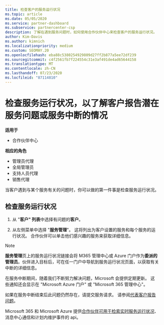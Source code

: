 ```yaml
---
title: 检查客户的服务运行状况
ms.topic: article
ms.date: 05/05/2020
ms.service: partner-dashboard
ms.subservice: partnercenter-csp
description: 了解在遇到服务问题时，如何使用合作伙伴中心来检查客户的服务运行状况。
author: Kim-Davis
ms.author: kimnich
ms.localizationpriority: medium
ms.custom: SEOMAY.20
ms.openlocfilehash: eba88c5380254929809d27ff2b877a5ee72df239
ms.sourcegitcommit: c4f2561fb7f224554c31e3af491de4ad65644158
ms.translationtype: MT
ms.contentlocale: zh-CN
ms.lasthandoff: 07/23/2020
ms.locfileid: "87114810"
---
```

# <a name="check-service-health-for-a-customer-reporting-a-potential-service-problem-or-outage"></a>检查服务运行状况，以了解客户报告潜在服务问题或服务中断的情况

**适用于**

- 合作伙伴中心

**相应的角色**

- 管理员代理
- 全局管理员
- 支持人员代理
- 销售代理

当客户遇到与某个服务有关的问题时，你可以做的第一件事是检查服务运行状况。 

## <a name="check-service-health"></a>检查服务运行状况

1. 从 "**客户" 列表**中选择有问题的**客户**。

2. 从左侧菜单中选择 "**服务管理**"。 这将列出为客户设置的服务和每个服务的运行状况。 合作伙伴可以单击他们感兴趣的服务来获取详细信息。 

>[!NOTE] 
> **服务管理**页上的服务运行状况链接会将 M365 管理中心或 Azure 门户作为**委派的管理员**。伙伴进入目标后，可在任一门户中导航到服务运行状况页面，以获取有关中断的详细信息。
 
在服务中断期间，随着我们不断努力解决问题，Microsoft 会提供定期更新。 这些通知还会显示在 "Microsoft Azure 门户" 或 "Microsoft 365 管理中心"。

如果在服务中断结束后此问题仍然存在，请提交服务请求。 请参阅[代表客户报告问题](report-problems-on-behalf-of-a-customer.md)。

Microsoft 365 和 Microsoft Azure 提供[合作伙伴可用于检索实时服务运行状况](get-automated-service-notifications-with-our-apis.md)、消息中心通信和计划内维护事件的 api。

 

